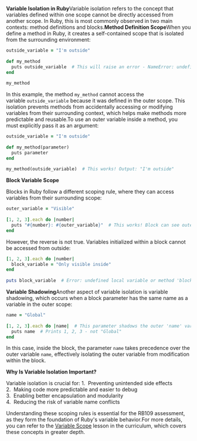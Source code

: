 
**Variable Isolation in Ruby**Variable isolation refers to the concept that variables defined within one scope cannot be directly accessed from another scope. In Ruby, this is most commonly observed in two main contexts: method definitions and blocks.**Method Definition Scope**When you define a method in Ruby, it creates a self-contained scope that is isolated from the surrounding environment:
  
```ruby
outside_variable = "I'm outside"  
  
def my_method  
  puts outside_variable  # This will raise an error - NameError: undefined local variable  
end  
  
my_method  
```

In this example, the method `my_method` cannot access the variable `outside_variable` because it was defined in the outer scope. This isolation prevents methods from accidentally accessing or modifying variables from their surrounding context, which helps make methods more predictable and reusable.To use an outer variable inside a method, you must explicitly pass it as an argument:
  
```ruby
outside_variable = "I'm outside"  
  
def my_method(parameter)  
  puts parameter  
end  
  
my_method(outside_variable)  # This works! Output: "I'm outside"
```

**Block Variable Scope**

Blocks in Ruby follow a different scoping rule, where they can access variables from their surrounding scope:

```ruby
outer_variable = "Visible"  
  
[1, 2, 3].each do |number|  
  puts "#{number}: #{outer_variable}"  # This works! Block can see outer_variable  
end  
```

However, the reverse is not true. Variables initialized within a block cannot be accessed from outside:

```ruby
[1, 2, 3].each do |number|  
  block_variable = "Only visible inside"  
end  
  
puts block_variable  # Error: undefined local variable or method 'block_variable'  
```

**Variable Shadowing**Another aspect of variable isolation is variable shadowing, which occurs when a block parameter has the same name as a variable in the outer scope:

```ruby
name = "Global"  
  
[1, 2, 3].each do |name|  # This parameter shadows the outer 'name' variable  
  puts name  # Prints 1, 2, 3 - not "Global"  
end  
```

In this case, inside the block, the parameter `name` takes precedence over the outer variable `name`, effectively isolating the outer variable from modification within the block.

**Why Is Variable Isolation Important?**

Variable isolation is crucial for:
1.  Preventing unintended side effects  
2.  Making code more predictable and easier to debug  
3.  Enabling better encapsulation and modularity  
4.  Reducing the risk of variable name conflicts

Understanding these scoping rules is essential for the RB109 assessment, as they form the foundation of Ruby's variable behavior.For more details, you can refer to the [Variable Scope](https://launchschool.com/lessons/8a39abff/assignments/e3cd8bb9) lesson in the curriculum, which covers these concepts in greater depth.